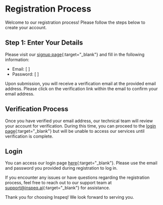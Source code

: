 # Registration Process

Welcome to our registration process! Please follow the steps below to create your account.

## Step 1: Enter Your Details

Please visit our [signup page](https://app.inspeq.ai/signup){:target="\_blank"} and fill in the following information:

- Email: [ ]
- Password: [ ]

Upon submission, you will receive a verification email at the provided email address. Please click on the verification link within the email to confirm your email address.

## Verification Process

Once you have verified your email address, our technical team will review your account for verification. During this time, you can proceed to the [login page](https://app.inspeq.ai/login){:target="\_blank"} but will be unable to access our services until verification is complete.

## Login

You can access our login page [here](https://app.inspeq.ai/login){:target="\_blank"}. Please use the email and password you provided during registration to log in.

If you encounter any issues or have questions regarding the registration process, feel free to reach out to our support team at [support@inspeq.ai](mailto:support@inspeq.ai){:target="\_blank"} for assistance.

Thank you for choosing Inspeq! We look forward to serving you.
